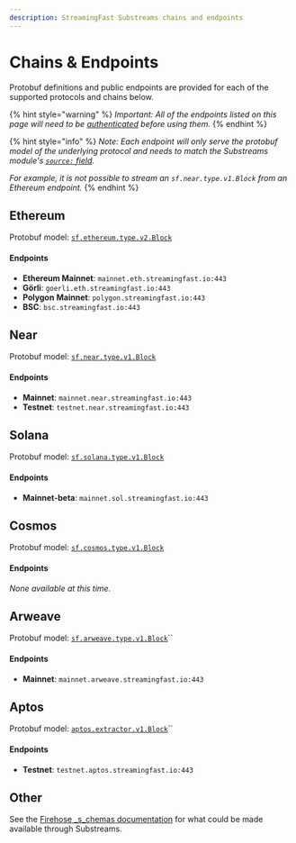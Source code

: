 ```yaml
---
description: StreamingFast Substreams chains and endpoints
---
```


# Chains & Endpoints

Protobuf definitions and public endpoints are provided for each of the supported protocols and chains below.&#x20;

{% hint style="warning" %}
_Important: All of the endpoints listed on this page will need to be_ [_authenticated_](authentication.md) _before using them._
{% endhint %}

{% hint style="info" %}
_Note: Each endpoint will only serve the protobuf model of the underlying protocol and needs to match the Substreams module's_ [_`source:` field_](manifests.md#modules-.inputs)_._

_For example, it is not possible to stream an `sf.near.type.v1.Block` from an Ethereum endpoint._
{% endhint %}

## Ethereum

Protobuf model: [`sf.ethereum.type.v2.Block`](https://github.com/streamingfast/firehose-ethereum/blob/develop/proto/sf/ethereum/type/v2/type.proto)

#### Endpoints

* **Ethereum Mainnet**: `mainnet.eth.streamingfast.io:443`
* **Görli**: `goerli.eth.streamingfast.io:443`
* **Polygon** **Mainnet**: `polygon.streamingfast.io:443`
* **BSC**: `bsc.streamingfast.io:443`

## Near

Protobuf model: [`sf.near.type.v1.Block`](https://github.com/streamingfast/firehose-near/blob/develop/proto/sf/near/type/v1/type.proto)

#### Endpoints

* **Mainnet**: `mainnet.near.streamingfast.io:443`
* **Testnet**: `testnet.near.streamingfast.io:443`

## Solana

Protobuf model: [`sf.solana.type.v1.Block`](https://github.com/streamingfast/firehose-solana/blob/develop/proto/sf/solana/type/v1/type.proto)

#### Endpoints

* **Mainnet-beta**: `mainnet.sol.streamingfast.io:443`

## Cosmos

Protobuf model: [`sf.cosmos.type.v1.Block`](https://github.com/figment-networks/proto-cosmos/blob/main/sf/cosmos/type/v1/type.proto)

#### Endpoints

_None available at this time._

## Arweave

Protobuf model: [`sf.arweave.type.v1.Block`](https://github.com/streamingfast/firehose-arweave/blob/develop/proto/sf/arweave/type/v1/type.proto)``

#### Endpoints

* **Mainnet**: `mainnet.arweave.streamingfast.io:443`

## Aptos

Protobuf model: [`aptos.extractor.v1.Block`](https://github.com/aptos-labs/aptos-core/blob/main/crates/aptos-protos/proto/aptos/extractor/v1/extractor.proto)``

#### Endpoints

* **Testnet**: `testnet.aptos.streamingfast.io:443`

## Other

See the [Firehose _s_chemas documentation](https://firehose.streamingfast.io/references/protobuf-schemas) for what could be made available through Substreams.

